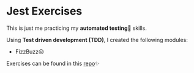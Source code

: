 # Jest Exercises

This is just me practicing my **automated testing**🧪 skills.

Using **Test driven development (TDD)**, I created the following modules:
- FizzBuzz😑
    
  
  
Exercises can be found in this [repo](https://github.com/WeizhenW/jest-testing-exercise)✨